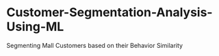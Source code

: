 # Customer-Segmentation-Analysis-Using-ML
Segmenting Mall Customers based on their Behavior Similarity

